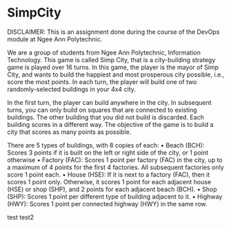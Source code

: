 # SimpCity
DISCLAIMER: This is an assignment done during the course of the DevOps module at Ngee Ann Polytechnic.

We are a group of students from Ngee Ann Polytechnic, Information Technology. This game is called Simp City, that is a city-building strategy game is played over 16 turns. In this game, the player is the mayor of Simp City, and wants to build the happiest and most prosperous city possible, i.e., score the most points. In each turn, the player will build one of two randomly-selected buildings in your 4x4 city. 

In the first turn, the player can build anywhere in the city. In subsequent turns, you can only build on squares that are
connected to existing buildings. The other building that you did not build is discarded. Each building scores in a different way. The objective of the game is to build a city that scores as many points as possible.

There are 5 types of buildings, with 8 copies of each:
• Beach (BCH): Scores 3 points if it is built on the left or right side of the city, or 1 point
otherwise
• Factory (FAC): Scores 1 point per factory (FAC) in the city, up to a maximum of 4
points for the first 4 factories. All subsequent factories only score 1 point each.
• House (HSE): If it is next to a factory (FAC), then it scores 1 point only. Otherwise, it
scores 1 point for each adjacent house (HSE) or shop (SHP), and 2 points for each
adjacent beach (BCH).
• Shop (SHP): Scores 1 point per different type of building adjacent to it.
• Highway (HWY): Scores 1 point per connected highway (HWY) in the same row.

test
test2
